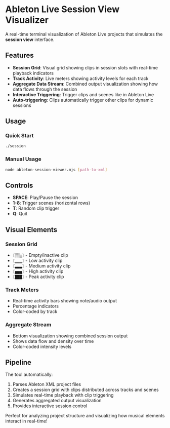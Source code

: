 # Ableton Live Session View Visualizer

A real-time terminal visualization of Ableton Live projects that simulates the **session view** interface.

## Features

- **Session Grid**: Visual grid showing clips in session slots with real-time playback indicators
- **Track Activity**: Live meters showing activity levels for each track  
- **Aggregate Data Stream**: Combined output visualization showing how data flows through the session
- **Interactive Triggering**: Trigger clips and scenes like in Ableton Live
- **Auto-triggering**: Clips automatically trigger other clips for dynamic sessions

## Usage

### Quick Start
```bash
./session
```

### Manual Usage
```bash
node ableton-session-viewer.mjs [path-to-xml]
```

## Controls

- **SPACE**: Play/Pause the session
- **1-8**: Trigger scenes (horizontal rows)
- **T**: Random clip trigger
- **Q**: Quit

## Visual Elements

### Session Grid
- `[░░░]` - Empty/inactive clip
- `[▁▁▁]` - Low activity clip
- `[▃▃▃]` - Medium activity clip  
- `[▅▅▅]` - High activity clip
- `[███]` - Peak activity clip

### Track Meters
- Real-time activity bars showing note/audio output
- Percentage indicators
- Color-coded by track

### Aggregate Stream
- Bottom visualization showing combined session output
- Shows data flow and density over time
- Color-coded intensity levels

## Pipeline

The tool automatically:
1. Parses Ableton XML project files
2. Creates a session grid with clips distributed across tracks and scenes
3. Simulates real-time playback with clip triggering
4. Generates aggregated output visualization
5. Provides interactive session control

Perfect for analyzing project structure and visualizing how musical elements interact in real-time!
